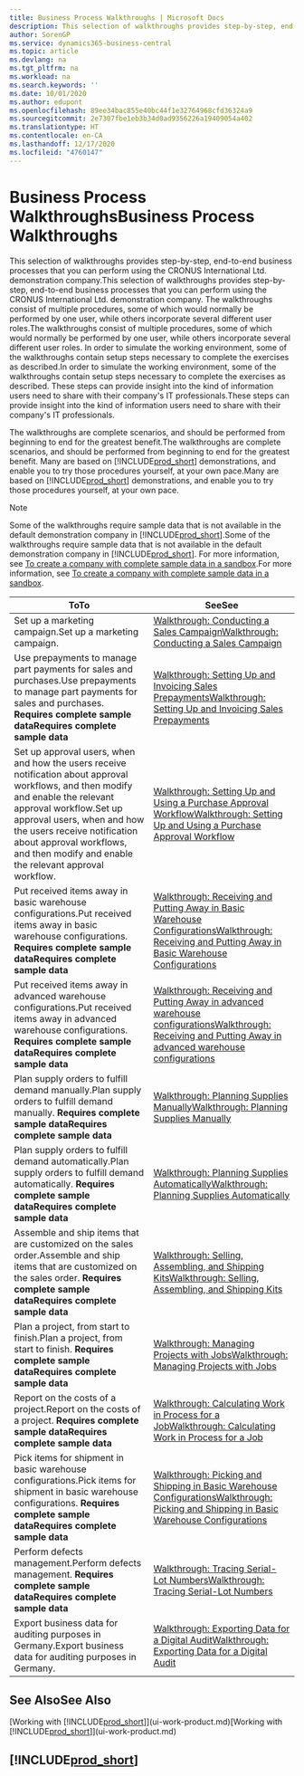 ```yaml
---
title: Business Process Walkthroughs | Microsoft Docs
description: This selection of walkthroughs provides step-by-step, end-to-end business processes that you can perform using the CRONUS International Ltd. demonstration company.
author: SorenGP
ms.service: dynamics365-business-central
ms.topic: article
ms.devlang: na
ms.tgt_pltfrm: na
ms.workload: na
ms.search.keywords: ''
ms.date: 10/01/2020
ms.author: edupont
ms.openlocfilehash: 89ee34bac855e40bc44f1e32764968cfd36324a9
ms.sourcegitcommit: 2e7307fbe1eb3b34d0ad9356226a19409054a402
ms.translationtype: HT
ms.contentlocale: en-CA
ms.lasthandoff: 12/17/2020
ms.locfileid: "4760147"
---
```

# <a name="business-process-walkthroughs"></a><span data-ttu-id="3a27a-103">Business Process Walkthroughs</span><span class="sxs-lookup"><span data-stu-id="3a27a-103">Business Process Walkthroughs</span></span>

<span data-ttu-id="3a27a-104">This selection of walkthroughs provides step-by-step, end-to-end business processes that you can perform using the CRONUS International Ltd. demonstration company.</span><span class="sxs-lookup"><span data-stu-id="3a27a-104">This selection of walkthroughs provides step-by-step, end-to-end business processes that you can perform using the CRONUS International Ltd. demonstration company.</span></span> <span data-ttu-id="3a27a-105">The walkthroughs consist of multiple procedures, some of which would normally be performed by one user, while others incorporate several different user roles.</span><span class="sxs-lookup"><span data-stu-id="3a27a-105">The walkthroughs consist of multiple procedures, some of which would normally be performed by one user, while others incorporate several different user roles.</span></span> <span data-ttu-id="3a27a-106">In order to simulate the working environment, some of the walkthroughs contain setup steps necessary to complete the exercises as described.</span><span class="sxs-lookup"><span data-stu-id="3a27a-106">In order to simulate the working environment, some of the walkthroughs contain setup steps necessary to complete the exercises as described.</span></span> <span data-ttu-id="3a27a-107">These steps can provide insight into the kind of information users need to share with their company's IT professionals.</span><span class="sxs-lookup"><span data-stu-id="3a27a-107">These steps can provide insight into the kind of information users need to share with their company's IT professionals.</span></span>  

 <span data-ttu-id="3a27a-108">The walkthroughs are complete scenarios, and should be performed from beginning to end for the greatest benefit.</span><span class="sxs-lookup"><span data-stu-id="3a27a-108">The walkthroughs are complete scenarios, and should be performed from beginning to end for the greatest benefit.</span></span> <span data-ttu-id="3a27a-109">Many are based on [!INCLUDE[prod_short](includes/prod_short.md)] demonstrations, and enable you to try those procedures yourself, at your own pace.</span><span class="sxs-lookup"><span data-stu-id="3a27a-109">Many are based on [!INCLUDE[prod_short](includes/prod_short.md)] demonstrations, and enable you to try those procedures yourself, at your own pace.</span></span>  

> [!NOTE]
> <span data-ttu-id="3a27a-110">Some of the walkthroughs require sample data that is not available in the default demonstration company in [!INCLUDE[prod_short](includes/prod_short.md)].</span><span class="sxs-lookup"><span data-stu-id="3a27a-110">Some of the walkthroughs require sample data that is not available in the default demonstration company in [!INCLUDE[prod_short](includes/prod_short.md)].</span></span> <span data-ttu-id="3a27a-111">For more information, see [To create a company with complete sample data in a sandbox](across-how-create-sandbox-environment.md#to-create-a-company-with-complete-sample-data-in-a-sandbox).</span><span class="sxs-lookup"><span data-stu-id="3a27a-111">For more information, see [To create a company with complete sample data in a sandbox](across-how-create-sandbox-environment.md#to-create-a-company-with-complete-sample-data-in-a-sandbox).</span></span>

|<span data-ttu-id="3a27a-112">To</span><span class="sxs-lookup"><span data-stu-id="3a27a-112">To</span></span>|<span data-ttu-id="3a27a-113">See</span><span class="sxs-lookup"><span data-stu-id="3a27a-113">See</span></span>|  
|--------|---------|  
|<span data-ttu-id="3a27a-114">Set up a marketing campaign.</span><span class="sxs-lookup"><span data-stu-id="3a27a-114">Set up a marketing campaign.</span></span>|[<span data-ttu-id="3a27a-115">Walkthrough: Conducting a Sales Campaign</span><span class="sxs-lookup"><span data-stu-id="3a27a-115">Walkthrough: Conducting a Sales Campaign</span></span>](walkthrough-conducting-a-sales-campaign.md)|  
|<span data-ttu-id="3a27a-116">Use prepayments to manage part payments for sales and purchases.</span><span class="sxs-lookup"><span data-stu-id="3a27a-116">Use prepayments to manage part payments for sales and purchases.</span></span> <span data-ttu-id="3a27a-117">**Requires complete sample data**</span><span class="sxs-lookup"><span data-stu-id="3a27a-117">**Requires complete sample data**</span></span> |[<span data-ttu-id="3a27a-118">Walkthrough: Setting Up and Invoicing Sales Prepayments</span><span class="sxs-lookup"><span data-stu-id="3a27a-118">Walkthrough: Setting Up and Invoicing Sales Prepayments</span></span>](walkthrough-setting-up-and-invoicing-sales-prepayments.md)|  
|<span data-ttu-id="3a27a-119">Set up approval users, when and how the users receive notification about approval workflows, and then modify and enable the relevant approval workflow.</span><span class="sxs-lookup"><span data-stu-id="3a27a-119">Set up approval users, when and how the users receive notification about approval workflows, and then modify and enable the relevant approval workflow.</span></span>|[<span data-ttu-id="3a27a-120">Walkthrough: Setting Up and Using a Purchase Approval Workflow</span><span class="sxs-lookup"><span data-stu-id="3a27a-120">Walkthrough: Setting Up and Using a Purchase Approval Workflow</span></span>](walkthrough-setting-up-and-using-a-purchase-approval-workflow.md)|  
|<span data-ttu-id="3a27a-121">Put received items away in basic warehouse configurations.</span><span class="sxs-lookup"><span data-stu-id="3a27a-121">Put received items away in basic warehouse configurations.</span></span> <span data-ttu-id="3a27a-122">**Requires complete sample data**</span><span class="sxs-lookup"><span data-stu-id="3a27a-122">**Requires complete sample data**</span></span>|[<span data-ttu-id="3a27a-123">Walkthrough: Receiving and Putting Away in Basic Warehouse Configurations</span><span class="sxs-lookup"><span data-stu-id="3a27a-123">Walkthrough: Receiving and Putting Away in Basic Warehouse Configurations</span></span>](walkthrough-receiving-and-putting-away-in-basic-warehousing.md)|  
|<span data-ttu-id="3a27a-124">Put received items away in advanced warehouse configurations.</span><span class="sxs-lookup"><span data-stu-id="3a27a-124">Put received items away in advanced warehouse configurations.</span></span> <span data-ttu-id="3a27a-125">**Requires complete sample data**</span><span class="sxs-lookup"><span data-stu-id="3a27a-125">**Requires complete sample data**</span></span>|[<span data-ttu-id="3a27a-126">Walkthrough: Receiving and Putting Away in advanced warehouse configurations</span><span class="sxs-lookup"><span data-stu-id="3a27a-126">Walkthrough: Receiving and Putting Away in advanced warehouse configurations</span></span>](walkthrough-receiving-and-putting-away-in-advanced-warehousing.md)|  
|<span data-ttu-id="3a27a-127">Plan supply orders to fulfill demand manually.</span><span class="sxs-lookup"><span data-stu-id="3a27a-127">Plan supply orders to fulfill demand manually.</span></span> <span data-ttu-id="3a27a-128">**Requires complete sample data**</span><span class="sxs-lookup"><span data-stu-id="3a27a-128">**Requires complete sample data**</span></span>|[<span data-ttu-id="3a27a-129">Walkthrough: Planning Supplies Manually</span><span class="sxs-lookup"><span data-stu-id="3a27a-129">Walkthrough: Planning Supplies Manually</span></span>](walkthrough-planning-supplies-manually.md)|  
|<span data-ttu-id="3a27a-130">Plan supply orders to fulfill demand automatically.</span><span class="sxs-lookup"><span data-stu-id="3a27a-130">Plan supply orders to fulfill demand automatically.</span></span> <span data-ttu-id="3a27a-131">**Requires complete sample data**</span><span class="sxs-lookup"><span data-stu-id="3a27a-131">**Requires complete sample data**</span></span>|[<span data-ttu-id="3a27a-132">Walkthrough: Planning Supplies Automatically</span><span class="sxs-lookup"><span data-stu-id="3a27a-132">Walkthrough: Planning Supplies Automatically</span></span>](walkthrough-planning-supplies-automatically.md)|  
|<span data-ttu-id="3a27a-133">Assemble and ship items that are customized on the sales order.</span><span class="sxs-lookup"><span data-stu-id="3a27a-133">Assemble and ship items that are customized on the sales order.</span></span> <span data-ttu-id="3a27a-134">**Requires complete sample data**</span><span class="sxs-lookup"><span data-stu-id="3a27a-134">**Requires complete sample data**</span></span>|[<span data-ttu-id="3a27a-135">Walkthrough: Selling, Assembling, and Shipping Kits</span><span class="sxs-lookup"><span data-stu-id="3a27a-135">Walkthrough: Selling, Assembling, and Shipping Kits</span></span>](walkthrough-selling-assembling-and-shipping-kits.md)|  
|<span data-ttu-id="3a27a-136">Plan a project, from start to finish.</span><span class="sxs-lookup"><span data-stu-id="3a27a-136">Plan a project, from start to finish.</span></span> <span data-ttu-id="3a27a-137">**Requires complete sample data**</span><span class="sxs-lookup"><span data-stu-id="3a27a-137">**Requires complete sample data**</span></span>|[<span data-ttu-id="3a27a-138">Walkthrough: Managing Projects with Jobs</span><span class="sxs-lookup"><span data-stu-id="3a27a-138">Walkthrough: Managing Projects with Jobs</span></span>](walkthrough-managing-projects-with-jobs.md)|  
|<span data-ttu-id="3a27a-139">Report on the costs of a project.</span><span class="sxs-lookup"><span data-stu-id="3a27a-139">Report on the costs of a project.</span></span> <span data-ttu-id="3a27a-140">**Requires complete sample data**</span><span class="sxs-lookup"><span data-stu-id="3a27a-140">**Requires complete sample data**</span></span>|[<span data-ttu-id="3a27a-141">Walkthrough: Calculating Work in Process for a Job</span><span class="sxs-lookup"><span data-stu-id="3a27a-141">Walkthrough: Calculating Work in Process for a Job</span></span>](walkthrough-calculating-work-in-process-for-a-job.md)|  
|<span data-ttu-id="3a27a-142">Pick items for shipment in basic warehouse configurations.</span><span class="sxs-lookup"><span data-stu-id="3a27a-142">Pick items for shipment in basic warehouse configurations.</span></span> <span data-ttu-id="3a27a-143">**Requires complete sample data**</span><span class="sxs-lookup"><span data-stu-id="3a27a-143">**Requires complete sample data**</span></span>|[<span data-ttu-id="3a27a-144">Walkthrough: Picking and Shipping in Basic Warehouse Configurations</span><span class="sxs-lookup"><span data-stu-id="3a27a-144">Walkthrough: Picking and Shipping in Basic Warehouse Configurations</span></span>](walkthrough-picking-and-shipping-in-basic-warehousing.md)|  
|<span data-ttu-id="3a27a-145">Perform defects management.</span><span class="sxs-lookup"><span data-stu-id="3a27a-145">Perform defects management.</span></span> <span data-ttu-id="3a27a-146">**Requires complete sample data**</span><span class="sxs-lookup"><span data-stu-id="3a27a-146">**Requires complete sample data**</span></span>|[<span data-ttu-id="3a27a-147">Walkthrough: Tracing Serial-Lot Numbers</span><span class="sxs-lookup"><span data-stu-id="3a27a-147">Walkthrough: Tracing Serial-Lot Numbers</span></span>](walkthrough-tracing-serial-lot-numbers.md)|
|<span data-ttu-id="3a27a-148">Export business data for auditing purposes in Germany.</span><span class="sxs-lookup"><span data-stu-id="3a27a-148">Export business data for auditing purposes in Germany.</span></span>|[<span data-ttu-id="3a27a-149">Walkthrough: Exporting Data for a Digital Audit</span><span class="sxs-lookup"><span data-stu-id="3a27a-149">Walkthrough: Exporting Data for a Digital Audit</span></span>](LocalFunctionality/Germany/walkthrough-exporting-data-for-a-digital-audit.md)|

## <a name="see-also"></a><span data-ttu-id="3a27a-150">See Also</span><span class="sxs-lookup"><span data-stu-id="3a27a-150">See Also</span></span>

<span data-ttu-id="3a27a-151">[Working with [!INCLUDE[prod_short](includes/prod_short.md)]](ui-work-product.md)</span><span class="sxs-lookup"><span data-stu-id="3a27a-151">[Working with [!INCLUDE[prod_short](includes/prod_short.md)]](ui-work-product.md)</span></span>  

## [!INCLUDE[prod_short](includes/free_trial_md.md)]  
